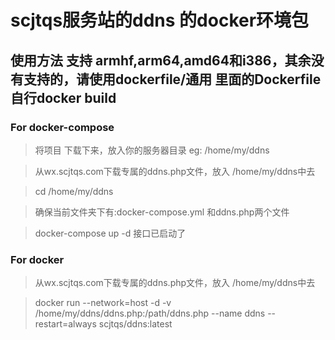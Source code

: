 # scjtqs服务站的ddns 的docker环境包

## 使用方法 支持 armhf,arm64,amd64和i386，其余没有支持的，请使用dockerfile/通用 里面的Dockerfile自行docker build

### For docker-compose

> 将项目 下载下来，放入你的服务器目录 eg: /home/my/ddns

> 从wx.scjtqs.com下载专属的ddns.php文件，放入 /home/my/ddns中去

> cd /home/my/ddns 

> 确保当前文件夹下有:docker-compose.yml 和ddns.php两个文件

> docker-compose up -d 接口已启动了

### For docker 

> 从wx.scjtqs.com下载专属的ddns.php文件，放入 /home/my/ddns中去

> docker run --network=host -d -v /home/my/ddns/ddns.php:/path/ddns.php --name ddns --restart=always scjtqs/ddns:latest